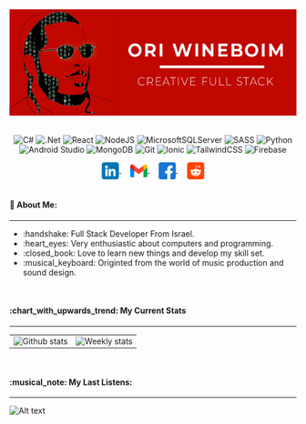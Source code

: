 <div align="center">
<img src="https://github.com/erpland/erpland/blob/main/assets/banner.gif" />
</div>
<br/>

<div align="center">
  
  ![C#](https://img.shields.io/badge/c%23-%23239120.svg?style=for-the-badge&logo=c-sharp&logoColor=white)
  ![.Net](https://img.shields.io/badge/.NET-5C2D91?style=for-the-badge&logo=.net&logoColor=white)
  ![React](https://img.shields.io/badge/react-%2320232a.svg?style=for-the-badge&logo=react&logoColor=%2361DAFB)
  ![NodeJS](https://img.shields.io/badge/node.js-6DA55F?style=for-the-badge&logo=node.js&logoColor=white)
  ![MicrosoftSQLServer](https://img.shields.io/badge/Microsoft%20SQL%20Sever-CC2927?style=for-the-badge&logo=microsoft%20sql%20server&logoColor=white)
  ![SASS](https://img.shields.io/badge/SASS-hotpink.svg?style=for-the-badge&logo=SASS&logoColor=white)
  ![Python](https://img.shields.io/badge/python-3670A0?style=for-the-badge&logo=python&logoColor=ffdd54)
  ![Android Studio](https://img.shields.io/badge/Android%20Studio-3DDC84.svg?style=for-the-badge&logo=android-studio&logoColor=white)
  ![MongoDB](https://img.shields.io/badge/MongoDB-%234ea94b.svg?style=for-the-badge&logo=mongodb&logoColor=white)
  ![Git](https://img.shields.io/badge/git-%23F05033.svg?style=for-the-badge&logo=git&logoColor=white)
  ![Ionic](https://img.shields.io/badge/Ionic-%233880FF.svg?style=for-the-badge&logo=Ionic&logoColor=white)
  ![TailwindCSS](https://img.shields.io/badge/tailwindcss-%2338B2AC.svg?style=for-the-badge&logo=tailwind-css&logoColor=white)
  ![Firebase](https://img.shields.io/badge/firebase-%23039BE5.svg?style=for-the-badge&logo=firebase)
</div>

<div align="center">
<a href="https://www.linkedin.com/in/ori-wineboim/">
  <img align="center" width="30" alt="Linkedin" src="https://github.com/erpland/erpland/blob/main/assets/linkedin.png" />
</a>
  &nbsp;
  &nbsp;
<a href="mailto:yanuka7@gmail.com.com">
  <img align="center" width="30" alt="Gmail" src="https://github.com/erpland/erpland/blob/main/assets/gmail.png" />
</a>
  &nbsp;
  &nbsp;
<a href="https://www.facebook.com/ORi.Win">
  <img align="center" width="30" alt="Facebook" src="https://github.com/erpland/erpland/blob/main/assets/facebook.png" />
</a>
  &nbsp;
  &nbsp;
<a href="https://www.reddit.com/user/yanuka7">
  <img align="center" width="30" alt="Reddit" src="https://github.com/erpland/erpland/blob/main/assets/reddit.png" />
</a>
</div>
<br/>
<h4 align="left" >💬 About Me:</h4>
<hr/>
<ul>
  <li>:handshake: Full Stack Developer From Israel.</li>
  <li>:heart_eyes: Very enthusiastic about computers and programming.</li>
  <li>:closed_book: Love to learn new things and develop my skill set.</li>
  <li>:musical_keyboard: Originted from the world of music production and sound design.</li>
</ul>
<br/>
<div>
<h4>:chart_with_upwards_trend: My Current Stats</h4>
<hr/>
  <table>
    <tr>
      <td>
        <img align="left" src="https://github-readme-stats.vercel.app/api?username=erpland&theme=dracula&hide=prs,contribs" alt="Github stats" />
      </td>
      <td>
         <img align="right" src="https://github-readme-stats-taupe-two.vercel.app/api/wakatime?username=erpland&hide_border=true&langs_count=3&theme=dracula&custom_title=This+Week+I+Have+Used" alt="Weekly stats" />
      </td>
    </tr>
  </table>
</div>
<br/>
<div align="left">
<h4>:musical_note: My Last Listens:</h4>
<hr/>
  
![Alt text](https://spotify-recently-played-readme.vercel.app/api?user=6ibvcrra2ftjiiqyia74b7hhx&width=1000)
</div>







